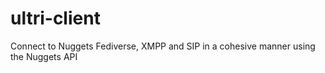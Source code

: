# ultri-client
Connect to Nuggets Fediverse, XMPP and SIP in a cohesive manner using the Nuggets API
